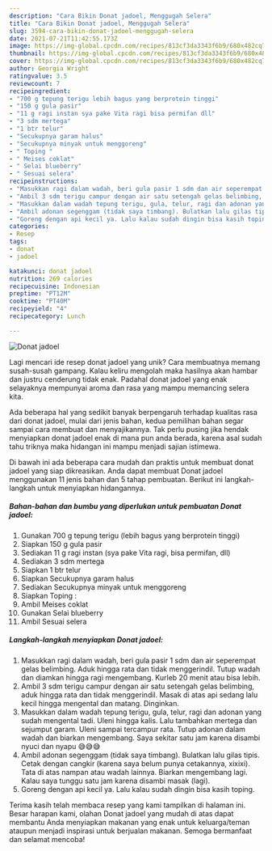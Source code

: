 ```yaml
---
description: "Cara Bikin Donat jadoel, Menggugah Selera"
title: "Cara Bikin Donat jadoel, Menggugah Selera"
slug: 3594-cara-bikin-donat-jadoel-menggugah-selera
date: 2021-07-21T11:42:55.173Z
image: https://img-global.cpcdn.com/recipes/813cf3da3343f6b9/680x482cq70/donat-jadoel-foto-resep-utama.jpg
thumbnail: https://img-global.cpcdn.com/recipes/813cf3da3343f6b9/680x482cq70/donat-jadoel-foto-resep-utama.jpg
cover: https://img-global.cpcdn.com/recipes/813cf3da3343f6b9/680x482cq70/donat-jadoel-foto-resep-utama.jpg
author: Georgia Wright
ratingvalue: 3.5
reviewcount: 7
recipeingredient:
- "700 g tepung terigu lebih bagus yang berprotein tinggi"
- "150 g gula pasir"
- "11 g ragi instan sya pake Vita ragi bisa permifan dll"
- "3 sdm mertega"
- "1 btr telur"
- "Secukupnya garam halus"
- "Secukupnya minyak untuk menggoreng"
- " Toping "
- " Meises coklat"
- " Selai blueberry"
- " Sesuai selera"
recipeinstructions:
- "Masukkan ragi dalam wadah, beri gula pasir 1 sdm dan air seperempat gelas belimbing. Aduk hingga rata dan tidak menggerindil. Tutup wadah dan diamkan hingga ragi mengembang. Kurleb 20 menit atau bisa lebih."
- "Ambil 3 sdm terigu campur dengan air satu setengah gelas belimbing, aduk hingga rata dan tidak menggerindil. Masak di atas api sedang lalu kecil hingga mengental dan matang. Dinginkan."
- "Masukkan dalam wadah tepung terigu, gula, telur, ragi dan adonan yang sudah mengental tadi. Uleni hingga kalis. Lalu tambahkan mertega dan sejumput garam. Uleni sampai tercampur rata. Tutup adonan dalam wadah dan biarkan mengembang. Saya sekitar satu jam karena disambi nyuci dan nyapu 😅😅😅"
- "Ambil adonan segenggam (tidak saya timbang). Bulatkan lalu gilas tipis. Cetak dengan cangkir (karena saya belum punya cetakannya, xixixi). Tata di atas nampan atau wadah lainnya. Biarkan mengembang lagi. Kalau saya tunggu satu jam karena disambi masak (lagi)."
- "Goreng dengan api kecil ya. Lalu kalau sudah dingin bisa kasih toping."
categories:
- Resep
tags:
- donat
- jadoel

katakunci: donat jadoel 
nutrition: 269 calories
recipecuisine: Indonesian
preptime: "PT12M"
cooktime: "PT40M"
recipeyield: "4"
recipecategory: Lunch

---
```



![Donat jadoel](https://img-global.cpcdn.com/recipes/813cf3da3343f6b9/680x482cq70/donat-jadoel-foto-resep-utama.jpg)

Lagi mencari ide resep donat jadoel yang unik? Cara membuatnya memang susah-susah gampang. Kalau keliru mengolah maka hasilnya akan hambar dan justru cenderung tidak enak. Padahal donat jadoel yang enak selayaknya mempunyai aroma dan rasa yang mampu memancing selera kita.



Ada beberapa hal yang sedikit banyak berpengaruh terhadap kualitas rasa dari donat jadoel, mulai dari jenis bahan, kedua pemilihan bahan segar sampai cara membuat dan menyajikannya. Tak perlu pusing jika hendak menyiapkan donat jadoel enak di mana pun anda berada, karena asal sudah tahu triknya maka hidangan ini mampu menjadi sajian istimewa.


Di bawah ini ada beberapa cara mudah dan praktis untuk membuat donat jadoel yang siap dikreasikan. Anda dapat membuat Donat jadoel menggunakan 11 jenis bahan dan 5 tahap pembuatan. Berikut ini langkah-langkah untuk menyiapkan hidangannya.

<!--inarticleads1-->

##### Bahan-bahan dan bumbu yang diperlukan untuk pembuatan Donat jadoel:

1. Gunakan 700 g tepung terigu (lebih bagus yang berprotein tinggi)
1. Siapkan 150 g gula pasir
1. Sediakan 11 g ragi instan (sya pake Vita ragi, bisa permifan, dll)
1. Sediakan 3 sdm mertega
1. Siapkan 1 btr telur
1. Siapkan Secukupnya garam halus
1. Sediakan Secukupnya minyak untuk menggoreng
1. Siapkan  Toping :
1. Ambil  Meises coklat
1. Gunakan  Selai blueberry
1. Ambil  Sesuai selera




<!--inarticleads2-->

##### Langkah-langkah menyiapkan Donat jadoel:

1. Masukkan ragi dalam wadah, beri gula pasir 1 sdm dan air seperempat gelas belimbing. Aduk hingga rata dan tidak menggerindil. Tutup wadah dan diamkan hingga ragi mengembang. Kurleb 20 menit atau bisa lebih.
1. Ambil 3 sdm terigu campur dengan air satu setengah gelas belimbing, aduk hingga rata dan tidak menggerindil. Masak di atas api sedang lalu kecil hingga mengental dan matang. Dinginkan.
1. Masukkan dalam wadah tepung terigu, gula, telur, ragi dan adonan yang sudah mengental tadi. Uleni hingga kalis. Lalu tambahkan mertega dan sejumput garam. Uleni sampai tercampur rata. Tutup adonan dalam wadah dan biarkan mengembang. Saya sekitar satu jam karena disambi nyuci dan nyapu 😅😅😅
1. Ambil adonan segenggam (tidak saya timbang). Bulatkan lalu gilas tipis. Cetak dengan cangkir (karena saya belum punya cetakannya, xixixi). Tata di atas nampan atau wadah lainnya. Biarkan mengembang lagi. Kalau saya tunggu satu jam karena disambi masak (lagi).
1. Goreng dengan api kecil ya. Lalu kalau sudah dingin bisa kasih toping.




Terima kasih telah membaca resep yang kami tampilkan di halaman ini. Besar harapan kami, olahan Donat jadoel yang mudah di atas dapat membantu Anda menyiapkan makanan yang enak untuk keluarga/teman ataupun menjadi inspirasi untuk berjualan makanan. Semoga bermanfaat dan selamat mencoba!
